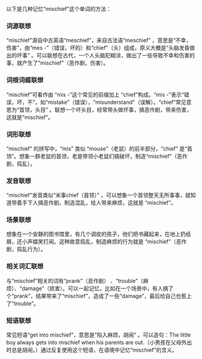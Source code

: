 以下是几种记忆“mischief”这个单词的方法：

### 词源联想
“mischief”源自中古英语“meschief”，来自古法语“meschief” ，意思是“不幸，伤害”，由“mes -”（错误，坏的）和“chief”（头）组成，原义大概是“头脑发昏做出的坏事” 。可以联想在古代，一个人头脑犯糊涂，做出了一些导致不幸和伤害的事，就产生了“mischief”（恶作剧，伤害）。

### 词根词缀联想
“mischief”可看作由 “mis -”这个常见的前缀加上 “chief”构成。“mis -”表示“错误，坏，不”，如“mistake”（错误），“misunderstand”（误解）。“chief”常见意思为“首领，头目” 。联想一个坏头目，经常带头做坏事，搞恶作剧，带来伤害，这就是“mischief”。

### 词形联想
“mischief” 的拼写中，“mis” 类似 “mouse”（老鼠）的前半部分，“chief” 是“首领”。想象一群老鼠的首领，老是带领小老鼠们搞破坏，制造“mischief”（恶作剧，捣乱）。

### 发音联想
“mischief”发音类似“米事chief（首领）” ，可以想象一个首领整天无所事事，就知道带着手下人搞恶作剧，制造混乱，给人带来麻烦，这就是 “mischief”。

### 场景联想
想象在一个安静的图书馆里，有几个调皮的孩子，他们把书藏起来，在地上扔纸屑，还小声嬉笑打闹。这种故意捣乱，制造麻烦的行为就是 “mischief”（恶作剧，捣乱行为）。

### 相关词汇联想
与“mischief”相关的词有“prank”（恶作剧） 、“trouble”（麻烦）、“damage”（损害）。可以一起记忆，比如在一个场景中，有人搞了个“prank”，结果带来了“mischief”，造成了一些“damage”，最后给自己也惹上了“trouble”。

### 短语联想
常见短语“get into mischief”，意思是“陷入麻烦，胡闹” 。可以造句：The little boy always gets into mischief when his parents are out.（小男孩在父母外出时总是胡闹。）通过反复使用这个短语，在语境中记忆“mischief”的含义。 